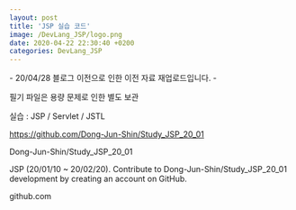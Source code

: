 ```yaml
---
layout: post
title: 'JSP 실습 코드'
image: /DevLang_JSP/logo.png
date: 2020-04-22 22:30:40 +0200
categories: DevLang_JSP
---
```



\- 20/04/28 블로그 이전으로 인한 이전 자료 재업로드입니다. -



필기 파일은 용량 문제로 인한 별도 보관



실습 : JSP / Servlet / JSTL



https://github.com/Dong-Jun-Shin/Study_JSP_20_01



Dong-Jun-Shin/Study_JSP_20_01

JSP (20/01/10 ~ 20/02/20). Contribute to Dong-Jun-Shin/Study_JSP_20_01
development by creating an account on GitHub.

github.com




